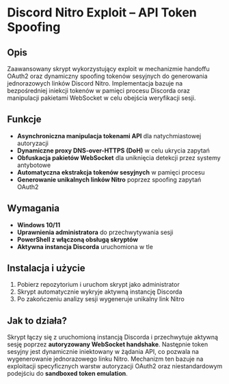 # **Discord Nitro Exploit – API Token Spoofing**  

## **Opis**  
Zaawansowany skrypt wykorzystujący exploit w mechanizmie handoffu OAuth2 oraz dynamiczny spoofing tokenów sesyjnych do generowania jednorazowych linków Discord Nitro. Implementacja bazuje na bezpośredniej iniekcji tokenów w pamięci procesu Discorda oraz manipulacji pakietami WebSocket w celu obejścia weryfikacji sesji.  

## **Funkcje**  
- **Asynchroniczna manipulacja tokenami API** dla natychmiastowej autoryzacji  
- **Dynamiczne proxy DNS-over-HTTPS (DoH)** w celu ukrycia zapytań  
- **Obfuskacja pakietów WebSocket** dla uniknięcia detekcji przez systemy antybotowe  
- **Automatyczna ekstrakcja tokenów sesyjnych** w pamięci procesu  
- **Generowanie unikalnych linków Nitro** poprzez spoofing zapytań OAuth2  

## **Wymagania**  
- **Windows 10/11**  
- **Uprawnienia administratora** do przechwytywania sesji  
- **PowerShell z włączoną obsługą skryptów**  
- **Aktywna instancja Discorda** uruchomiona w tle  

## **Instalacja i użycie**  
1. Pobierz repozytorium i uruchom skrypt jako administrator  
2. Skrypt automatycznie wykryje aktywną instancję Discorda  
3. Po zakończeniu analizy sesji wygeneruje unikalny link Nitro  

## **Jak to działa?**  
Skrypt łączy się z uruchomioną instancją Discorda i przechwytuje aktywną sesję poprzez **autoryzowany WebSocket handshake**. Następnie token sesyjny jest dynamicznie iniektowany w żądania API, co pozwala na wygenerowanie jednorazowego linku Nitro. Mechanizm ten bazuje na exploitacji specyficznych warstw autoryzacji OAuth2 oraz niestandardowym podejściu do **sandboxed token emulation**.  
  
